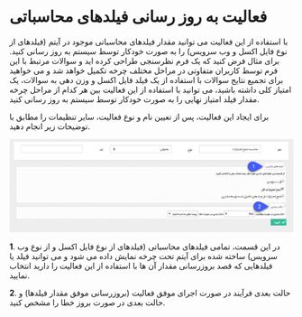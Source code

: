 #  فعالیت به روز رسانی فیلدهای محاسباتی 
 
با استفاده از این فعالیت می توانید مقدار فیلدهای محاسباتی موجود در آیتم (فیلدهای از نوع فایل اکسل و وب سرویس) را به صورت خودکار توسط سیستم به روز رسانی کنید. برای مثال فرض کنید که یک فرم نظرسنجی طراحی کرده اید و سوالات مرتبط با این فرم توسط کاربران متفاوتی در مراحل مختلف چرخه تکمیل خواهد شد و می خواهید برای تجمیع نتایج سوالات با استفاده از یک فیلد فایل اکسل و وزن دهی به سوالات، یک امتیاز کلی داشته باشید، می توانید با استفاده از این فعالیت بین هر کدام از مراحل چرخه مقدار فیلد امتیاز نهایی را به صورت خودکار توسط سیستم به روز رسانی کنید.

برای ایجاد این فعالیت، پس از تعیین نام و نوع فعالیت، سایر تنظیمات را مطابق با توضیحات زیر انجام دهید.

![](ExternalResources.png)


**1**. در این قسمت، تمامی فیلدهای محاسباتی (فیلدهای از نوع فایل اکسل و از نوع وب سرویس) ساخته شده برای آیتم تحت چرخه نمایش داده می شود و می توانید فیلد یا فیلدهایی که قصد بروزرسانی مقدار آن ها با استفاده از این فعالیت را دارید انتخاب نمایید.

**2**. حالت بعدی فرآیند در صورت اجرای موفق فعالیت (بروزرسانی موفق مقدار فیلدها) و حالت بعدی در صورت بروز خطا را مشخص کنید.
